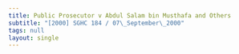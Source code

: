 ```yaml
---
title: Public Prosecutor v Abdul Salam bin Musthafa and Others
subtitle: "[2000] SGHC 184 / 07\_September\_2000"
tags: null
layout: single
---
```


